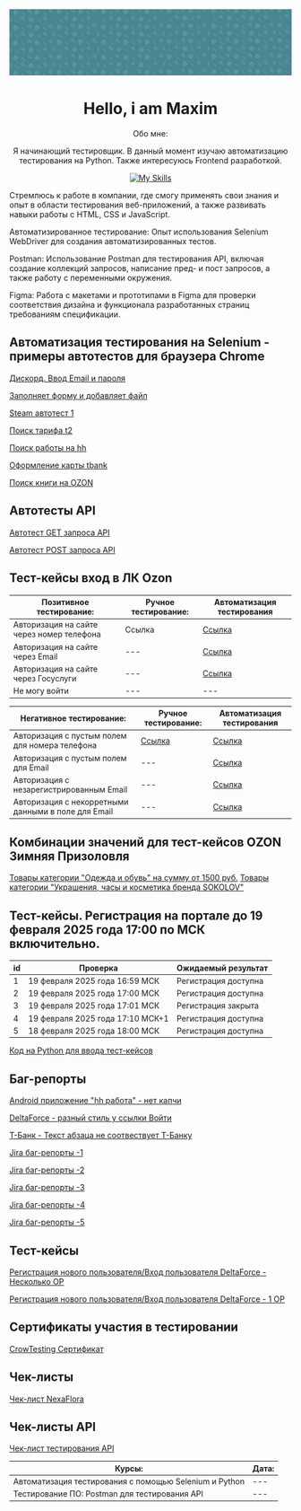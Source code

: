 <img src="https://github.com/MADMAX-06/MADMAX-06/blob/main/fon1.png"> 
<div align="center">
  <h1>Hello, i am Maxim</h1>
  <p>Обо мне:</p>
  <p>Я начинающий тестировщик. В данный момент изучаю автоматизацию тестирования на Python. Также интересуюсь Frontend разработкой.</p>

[![My Skills](https://skillicons.dev/icons?i=html,css,js,python,git,pycharm,postman,visualstudio)](https://skillicons.dev)

</div>
<div>Стремлюсь к работе в компании, где смогу применять свои знания и опыт в области тестирования веб-приложений, а также развивать навыки работы с HTML, CSS и JavaScript.

Автоматизированное тестирование: Опыт использования Selenium WebDriver для создания автоматизированных тестов.

Postman: Использование Postman для тестирования API, включая создание коллекций запросов, написание пред- и пост запросов, а также работу с переменными окружения.

Figma: Работа с макетами и прототипами в Figma для проверки соответствия дизайна и функционала разработанных страниц требованиям спецификации.</div>



         

## Автоматизация тестирования на Selenium - примеры автотестов для браузера Chrome 
[Дискорд. Ввод Email и пароля](https://cloud.mail.ru/public/FdEv/s8yxRT8vn)

[Заполняет форму и добавляет файл](https://cloud.mail.ru/public/FYfS/r1HEp9qU5)

[Steam автотест 1](https://github.com/MADMAX-06/MADMAX-06/blob/main/Autotest/steam/Find_Game2.py)

[Поиск тарифа t2](https://github.com/MADMAX-06/MADMAX-06/blob/main/Autotest/t2/tele2.py)

[Поиск работы на hh](https://github.com/MADMAX-06/MADMAX-06/blob/main/Autotest/hh/%D0%BF%D0%BE%D0%B8%D1%81%D0%BA_%D1%80%D0%B0%D0%B1%D0%BE%D1%82%D1%8B_hh.py)

[Оформление карты tbank](https://github.com/MADMAX-06/MADMAX-06/blob/main/Autotest/tbank/tbank.py)

[Поиск книги на OZON](https://github.com/MADMAX-06/MADMAX-06/blob/main/Autotest/ozon/ozon_buy1.py)

## Автотесты API

[Автотест GET запроса API](https://github.com/MADMAX-06/MADMAX-06/blob/main/Autotest/API_tests/hr_recruit_getAPI.py)

[Автотест POST запроса API](https://github.com/MADMAX-06/MADMAX-06/blob/main/Autotest/API_tests/petstore_post_API.py)

## Тест-кейсы вход в ЛК Ozon 

| Позитивное тестирование: | Ручное тестирование: | Автоматизация тестирования |
| --- | --- | --- |
| Авторизация на сайте через номер телефона | Ссылка | [Ссылка](https://github.com/MADMAX-06/MADMAX-06/blob/main/Autotest/ozon/ozon_profile5.py) |
| Авторизация на сайте через Email | --- | [Ссылка](https://github.com/MADMAX-06/MADMAX-06/blob/main/Autotest/ozon/ozon_profile7.py) |
| Авторизация на сайте через Госуслуги | --- | [Ссылка](https://github.com/MADMAX-06/MADMAX-06/blob/main/Autotest/ozon/ozon_profile6.py) |
| Не могу войти | --- | --- |

| Негативное тестирование: | Ручное тестирование: | Автоматизация тестирования |
| --- | --- | --- |
| Авторизация с пустым полем для номера телефона | [Ссылка](https://docs.google.com/spreadsheets/d/1aiHy5yRcwDu81cM4i9nziICbwIiR9TdCgB17zaspInU/edit?usp=sharing) | [Ссылка](https://github.com/MADMAX-06/MADMAX-06/blob/main/Autotest/ozon/ozon_profile4.py) |
| Авторизация с пустым полем для Email | --- | [Ссылка](https://github.com/MADMAX-06/MADMAX-06/blob/main/Autotest/ozon/ozon_profile2.py) |
| Авторизация с незарегистрированным Email | --- | [Ссылка](https://github.com/MADMAX-06/MADMAX-06/blob/main/Autotest/ozon/ozon_profile.py) |
| Авторизация с некорретными данными в поле для Email | --- | [Ссылка](https://github.com/MADMAX-06/MADMAX-06/blob/main/Autotest/ozon/ozon_profile3.py) |

## Комбинации значений для тест-кейсов OZON Зимняя Призоловля

[Товары категории "Одежда и обувь" на сумму от 1500 руб.](https://docs.google.com/spreadsheets/d/1bMwbN54N2cUnc68d_tb4TBwVt-1lBvZvJ9eYsoYWFjA/edit?usp=sharing)
[Товары категории "Украшения, часы и косметика бренда SOKOLOV"](https://docs.google.com/spreadsheets/d/1zl-rBzvbyjCAhuv6IZdRiRzBXYSSBgX5Eu9qvPKiMWo/edit?usp=sharing)

## Тест-кейсы. Регистрация на портале до 19 февраля 2025 года 17:00 по МСК включительно.

| id | Проверка | Ожидаемый результат |
| --- | --- | --- |
| 1 | 19 февраля 2025 года 16:59 МСК | Регистрация доступна |
| 2 | 19 февраля 2025 года 17:00 МСК | Регистрация доступна |
| 3 | 19 февраля 2025 года 17:01 МСК | Регистрация закрыта |
| 4 | 19 февраля 2025 года 17:10 МСК+1 | Регистрация доступна |
| 5 | 18 февраля 2025 года 18:00 МСК | Регистрация доступна |

[Код на Python для ввода тест-кейсов](https://github.com/MADMAX-06/MADMAX-06/blob/main/python_codes/date_registration.py)

## Баг-репорты
[Android приложение "hh работа" - нет капчи](https://docs.google.com/spreadsheets/d/1VZ-kiM_GLxF-2pv-UiUrkqqoigFSiid8KAhRnvqa58o/edit?gid=0#gid=0)

[DeltaForce - разный стиль у ссылки Войти](https://docs.google.com/spreadsheets/d/1roK7wfQSIxPZblTIWWtvbWvsvnclhZbmQzvm40GBalg/edit?usp=sharing)

[Т-Банк - Текст абзаца не соотвествует Т-Банку](https://docs.google.com/spreadsheets/d/1tqoEdvaMyCSuRIE2ncMzYjJrTT2sWGCFAIoJjMkZUx4/edit?usp=sharing)

[Jira баг-репорты -1](https://github.com/MADMAX-06/MADMAX-06/blob/main/Jira%20bug-report/1.png)

[Jira баг-репорты -2](https://github.com/MADMAX-06/MADMAX-06/blob/main/Jira%20bug-report/2.png)

[Jira баг-репорты -3](https://github.com/MADMAX-06/MADMAX-06/blob/main/Jira%20bug-report/3.png)

[Jira баг-репорты -4](https://github.com/MADMAX-06/MADMAX-06/blob/main/Jira%20bug-report/4.png)

[Jira баг-репорты -5](https://github.com/MADMAX-06/MADMAX-06/blob/main/Jira%20bug-report/NexaFlora.png)

## Тест-кейсы
[Регистрация нового пользователя/Вход пользователя DeltaForce - Несколько ОР](https://docs.google.com/spreadsheets/d/1Vf5nmfwEO3d6_7OXsatwoABn-iM0Hb_XHEfrWNDktzU/edit?usp=sharing)

[Регистрация нового пользователя/Вход пользователя DeltaForce - 1 ОР](https://docs.google.com/spreadsheets/d/1mJx4glTSefflwEGPSplvyfnluh73C8IPJxgpa0RczbM/edit?usp=sharing)

## Сертификаты участия в тестировании
[CrowTesting Сертификат](https://github.com/cptTAYROS/QA-Tester/blob/main/crowTesting%D0%A1%D0%B5%D1%80%D1%82%D0%B8%D1%84%D0%B8%D0%BA%D0%B0%D1%82.png)

## Чек-листы
[Чек-лист NexaFlora](https://docs.google.com/spreadsheets/d/1-4rd60D5VoniwwCkFl2v4Ela62MfgG0L56n0DNpGWcE/edit?usp=sharing)

## Чек-листы API
[Чек-лист тестирования API]()

| Курсы: | Дата: |
| --- | --- |
| Автоматизация тестирования с помощью Selenium и Python | --- |
| Тестирование ПО: Postman для тестирования API | --- |
